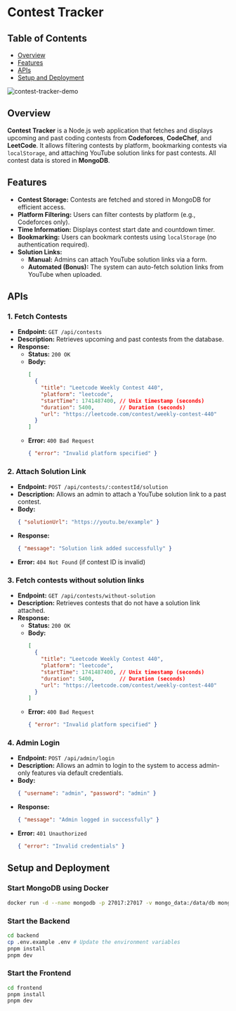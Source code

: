 # Contest Tracker

## Table of Contents  
- [Overview](#overview)  
- [Features](#features)  
- [APIs](#apis)  
- [Setup and Deployment](#setup-and-deployment)
  
![contest-tracker-demo](https://github.com/user-attachments/assets/cc10b6ca-b215-42fc-93b2-51d169faa74a)

## Overview  
**Contest Tracker** is a Node.js web application that fetches and displays upcoming and past coding contests from **Codeforces**, **CodeChef**, and **LeetCode**. It allows filtering contests by platform, bookmarking contests via `localStorage`, and attaching YouTube solution links for past contests. All contest data is stored in **MongoDB**.  

## Features  
- **Contest Storage:** Contests are fetched and stored in MongoDB for efficient access.  
- **Platform Filtering:** Users can filter contests by platform (e.g., Codeforces only).  
- **Time Information:** Displays contest start date and countdown timer.  
- **Bookmarking:** Users can bookmark contests using `localStorage` (no authentication required).  
- **Solution Links:**  
  - **Manual:** Admins can attach YouTube solution links via a form.  
  - **Automated (Bonus):** The system can auto-fetch solution links from YouTube when uploaded.  

## APIs  

### 1. Fetch Contests  
- **Endpoint:** `GET /api/contests`  
- **Description:** Retrieves upcoming and past contests from the database.  
- **Response:**  
  - **Status:** `200 OK`  
  - **Body:**  
    ```json
    [
      {
        "title": "Leetcode Weekly Contest 440",
        "platform": "leetcode",
        "startTime": 1741487400, // Unix timestamp (seconds)
        "duration": 5400,        // Duration (seconds)
        "url": "https://leetcode.com/contest/weekly-contest-440"
      }
    ]
    ```  
  - **Error:** `400 Bad Request`  
    ```json
    { "error": "Invalid platform specified" }
    ```  

### 2. Attach Solution Link  
- **Endpoint:** `POST /api/contests/:contestId/solution`  
- **Description:** Allows an admin to attach a YouTube solution link to a past contest.  
- **Body:**  
  ```json
  { "solutionUrl": "https://youtu.be/example" }
  ```  
- **Response:**  
  ```json
  { "message": "Solution link added successfully" }
  ```  
- **Error:** `404 Not Found` (if contest ID is invalid)  

### 3. Fetch contests without solution links
- **Endpoint:** `GET /api/contests/without-solution`
- **Description:** Retrieves contests that do not have a solution link attached.
- **Response:**
  - **Status:** `200 OK`
  - **Body:**
    ```json
    [
      {
        "title": "Leetcode Weekly Contest 440",
        "platform": "leetcode",
        "startTime": 1741487400, // Unix timestamp (seconds)
        "duration": 5400,        // Duration (seconds)
        "url": "https://leetcode.com/contest/weekly-contest-440"
      }
    ]
    ```
  - **Error:** `400 Bad Request`
    ```json
    { "error": "Invalid platform specified" }
    ```

### 4. Admin Login
- **Endpoint:** `POST /api/admin/login`
- **Description:** Allows an admin to login to the system to access admin-only features via default credentials.
- **Body:**
  ```json
  { "username": "admin", "password": "admin" }
  ```
- **Response:**
  ```json
  { "message": "Admin logged in successfully" }
  ```
- **Error:** `401 Unauthorized`
  ```json
  { "error": "Invalid credentials" }
  ```


## Setup and Deployment  

### Start MongoDB using Docker  
```bash
docker run -d --name mongodb -p 27017:27017 -v mongo_data:/data/db mongo:6
```

### Start the Backend  
```bash
cd backend
cp .env.example .env # Update the environment variables
pnpm install  
pnpm dev  
```  

### Start the Frontend  
```bash
cd frontend  
pnpm install  
pnpm dev  
```  
